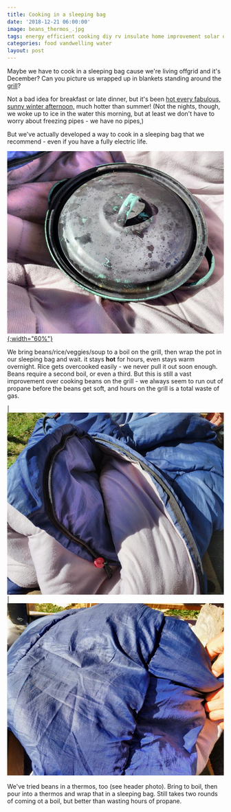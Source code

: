 ```yaml
---
title: Cooking in a sleeping bag
date: '2018-12-21 06:00:00'
image: beans_thermos_.jpg
tags: energy efficient cooking diy rv insulate home improvement solar oven offgrid
categories: food vandwelling water
layout: post
---
```


Maybe we have to cook in a sleeping bag cause we're living offgrid and it's December? Can you picture us wrapped up in blankets standing around the [grill](https://reverdecer.annalisagross.com/2018/08/08/our-grill/)?

Not a bad idea for breakfast or late dinner, but it's been [hot every fabulous, sunny winter afternoon,](https://reverdecer.annalisagross.com/2018/12/09/july-in-christmas/) much hotter than summer! (Not the nights, though, we woke up to ice in the water this morning, but at least we don't have to worry about freezing pipes - we have no pipes,)

But we've actually developed a way to cook in a sleeping bag that we recommend - even if you have a fully electric life.

[![](/images/beans_.jpg){:width="60%"}](/images/beans.jpg)

We bring beans/rice/veggies/soup to a boil on the grill, then wrap the pot in our sleeping bag and wait. it stays **hot** for hours, even stays warm overnight. Rice gets overcooked easily - we never pull it out soon enough. Beans require a second boil, or even a third. But this is still a vast improvement over cooking beans on the grill - we always seem to run out of propane before the beans get soft, and hours on the grill is a total waste of gas.

| [![](/images/beans_bag_.jpg)](/images/beans_bag.jpg) | [![](/images/beans_bag2_.jpg)](/images/beans_bag2.jpg) 


We've tried beans in a thermos, too (see header photo). Bring to boil, then pour into a thermos and wrap that in a sleeping bag. Still takes two rounds of coming ot a boil, but better than wasting hours of propane.